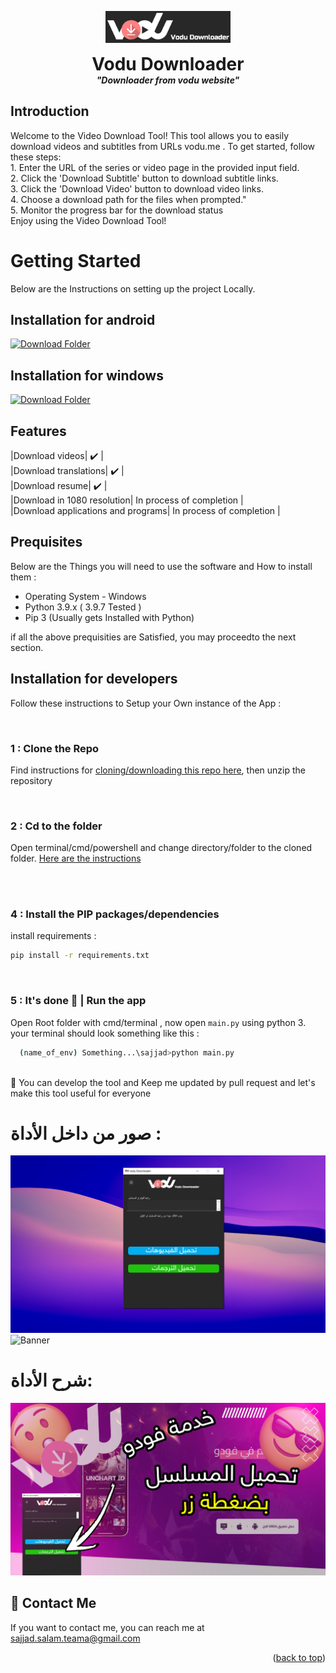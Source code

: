 <div id="top"></div>

<p align="center">
  <img width="200" src="gui/assets/vodu_logo.png" alt="logo">
  <h1 align="center" style="margin: 0 auto 0 auto;">Vodu Downloader</h1>
  <h5 align="center" style="margin: 0 auto 0 auto;"> "Downloader from vodu website"</h5>
  </p>


 ##  Introduction
Welcome to the Video Download Tool!
    This tool allows you to easily download videos and subtitles from URLs vodu.me .
    To get started, follow these steps:
    <br>
    1. Enter the URL of the series or video page in the provided input field.
    <br>
    2. Click the 'Download Subtitle' button to download subtitle links.
    <br>
    3. Click the 'Download Video' button to download video links.
    <br>
    4. Choose a download path for the files when prompted."
    <br>
    5. Monitor the progress bar for the download status
    <br>
    Enjoy using the Video Download Tool!



  
# Getting Started  
Below are the Instructions on setting up the project Locally.</br>

## Installation for android

[![Download Folder](https://img.shields.io/badge/Download-App-blue.svg)](https://github.com/sajjad-salam/vodu_downloader_app/raw/main/build/app/outputs/flutter-apk/app-release.apk)
## Installation for windows

[![Download Folder](https://img.shields.io/badge/Download-App-red.svg)](https://github.com/sajjad-salam/vodu_downloader/raw/main/dist/vodu_downloader.zip)




## Features

|Download videos|         ✔️         |
<br>
|Download translations|   ✔️         |
<br>
|Download resume|         ✔️         |
<br>
|Download in 1080 resolution|   In process of completion   |
<br>
|Download applications and programs|         In process of completion         |
<br>






## Prequisites 
Below are the Things you will need to use the software and How to install them :
- Operating System - Windows
- Python 3.9.x ( 3.9.7 Tested )
- Pip 3 (Usually gets Installed with Python)

if all the above prequisities are Satisfied, you may proceedto the next section.



## Installation for developers 
Follow these instructions to Setup your Own instance of the App :

</br>


### 1 : Clone the Repo 
Find instructions for [cloning/downloading this repo here](https://docs.github.com/en/repositories/creating-and-managing-repositories/cloning-a-repository), then unzip the repository

</br>

### 2 : Cd to the folder

Open terminal/cmd/powershell and change directory/folder to the cloned folder. [Here are the instructions](https://www.howtogeek.com/659411/how-to-change-directories-in-command-prompt-on-windows-10/)

</br>



</br>

### 4 : Install the PIP packages/dependencies
install requirements :

```sh
pip install -r requirements.txt
```

</br>

### 5 : It's done 🎉 | Run the app
Open Root folder with cmd/terminal , now open `main.py` using python 3.
your terminal should look something like this :
```bash
  (name_of_env) Something...\sajjad>python main.py
```
</br>
🎉 You can develop the tool and Keep me updated by pull request  and let's make this tool useful for everyone


</br>
  




# صور من داخل الأداة :
![Banner](gui/assets/screen.jpg)
![Banner]([gui/assets/screen.jpg](https://github.com/sajjad-salam/vodu_downloader_app/blob/main/screenshot/Screenshot_٢٠٢٣٠٨٣٠-٠٠٥٠١٤.jpg))


# شرح الأداة: 
[![Demo video](gui/assets/thumnil.jpg)](https://www.youtube.com/watch)



## 📝 Contact Me

If you want to contact me, you can
reach me at sajjad.salam.teama@gmail.com



<p align="right">(<a href="#top">back to top</a>)</p>
